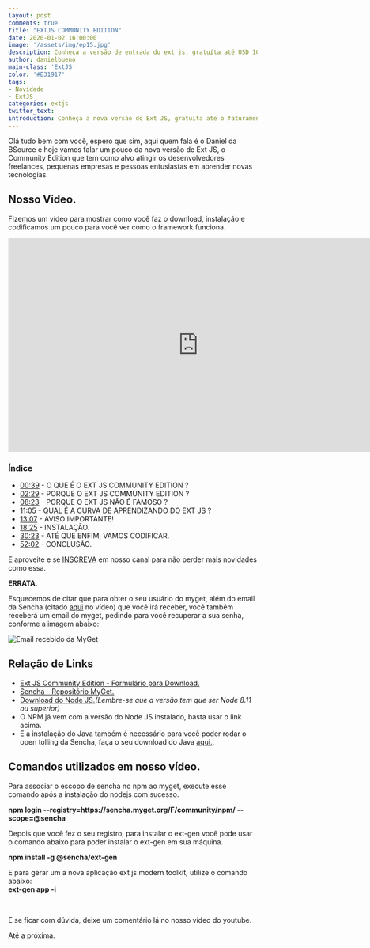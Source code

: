 ```yaml
---
layout: post
comments: true
title: "EXTJS COMMUNITY EDITION"
date: 2020-01-02 16:00:00
image: '/assets/img/ep15.jpg'
description: Conheça a versão de entrada do ext js, gratuíta até USD 10.000,00 faturamento anual. Com essa versão você irá trabalhar com o último modern toolkit da Sencha.
author: danielbueno
main-class: 'ExtJS'
color: '#B31917'
tags:
- Novidade
- ExtJS
categories: extjs
twitter_text:
introduction: Conheça a nova versão do Ext JS, gratuíta até o faturamento anual de até <b>USD 10.000,00</b>.
---
```


Olá tudo bem com você, espero que sim, aqui quem fala é o Daniel da BSource e hoje vamos falar um pouco da nova versão de Ext JS, o Community Edition que tem como alvo atingir os desenvolvedores freelances, pequenas empresas e pessoas entusiastas em aprender novas tecnologias.

## Nosso Vídeo.


Fizemos um vídeo para mostrar como você faz o download, instalação e codificamos um pouco para você ver como o framework funciona.

<iframe width="768" height="432" src="https://www.youtube.com/embed/zeIfbW6l48I" frameborder="0" allow="accelerometer; autoplay; encrypted-media; gyroscope; picture-in-picture" allowfullscreen></iframe>

### Índice
* <a href="https://www.youtube.com/watch?v=zeIfbW6l48I&t=39s" target="_blank">00:39<a/> - O QUE É O EXT JS COMMUNITY EDITION ?
* <a href="https://www.youtube.com/watch?v=zeIfbW6l48I&t=149s" target="_blank">02:29<a/> - PORQUE O EXT JS COMMUNITY EDITION ?
* <a href="https://www.youtube.com/watch?v=zeIfbW6l48I&t=503s" target="_blank">08:23<a/> - PORQUE O EXT JS NÃO É FAMOSO ?
* <a href="https://www.youtube.com/watch?v=zeIfbW6l48I&t=665s" target="_blank">11:05<a/> - QUAL É A CURVA DE APRENDIZANDO DO EXT JS ?
* <a href="https://www.youtube.com/watch?v=zeIfbW6l48I&t=787s" target="_blank">13:07<a/> - AVISO IMPORTANTE!
* <a href="https://www.youtube.com/watch?v=zeIfbW6l48I&t=1105s" target="_blank">18:25<a/> - INSTALAÇÃO.
* <a href="https://www.youtube.com/watch?v=zeIfbW6l48I&t=1823s" target="_blank">30:23<a/> - ATÉ QUE ENFIM, VAMOS CODIFICAR.
* <a href="https://www.youtube.com/watch?v=zeIfbW6l48I&t=3122s" target="_blank">52:02<a/> - CONCLUSÃO.

E aproveite e se <a href="http://bit.ly/InscrevaSeBSource" target="_blank">INSCREVA</a> em nosso canal para não perder mais novidades como essa.<BR/>

<strong>ERRATA</strong>.

Esquecemos de citar que para obter o seu usuário do myget, além do email da Sencha (citado <a href="https://youtu.be/zeIfbW6l48I?t=976" target="_blank">aqui</a> no vídeo) que você irá receber, você também receberá um email do myget, pedindo para você recuperar a sua senha, conforme a imagem abaixo:

<img src="/assets/img/ep15-aviso-my-get.jpg" alt="Email recebido da MyGet"/>


## Relação de Links


* <a href="http://bit.ly/BSourceFormularioExtJSCommunityEdition" target="_blank">Ext JS Community Edition - Formulário para Download.</a>
* <a href="http://bit.ly/SenchaMyGet" target="_blank">Sencha - Repositório MyGet.</a>
* <a href="http://bit.ly/BSourceDownloadNodeJs" target="_blank">Download do Node JS.</a><i>(Lembre-se que a versão tem que ser Node 8.11 ou superior)</i>
* O NPM já vem com a versão do Node JS instalado, basta usar o link acima.
* E a instalação do Java também é necessário para você poder rodar o open tolling da Sencha, faça o seu download do Java <a href="http://bit.ly/BSourceJava" target="_blank">aqui.</a>.

## Comandos utilizados em nosso vídeo.

Para associar o escopo de sencha no npm ao myget, execute esse comando após a instalação do nodejs com sucesso.<BR/>

<strong>
npm login --registry=https://sencha.myget.org/F/community/npm/ --scope=@sencha
</strong>

Depois que você fez o seu registro, para instalar o ext-gen você pode usar o comando abaixo para poder instalar o ext-gen em sua máquina.

<strong>
npm install -g @sencha/ext-gen
</strong>

E para gerar um	a nova aplicação ext js modern toolkit, utilize o comando abaixo:<br/>
<strong>
ext-gen app -i
</strong>

<Br/>

E se ficar com dúvida, deixe um comentário lá no nosso vídeo do youtube.

Até a próxima.
